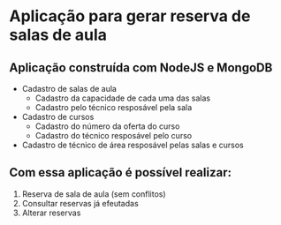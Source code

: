 # Aplicação para gerar reserva de salas de aula

## Aplicação construída com NodeJS e MongoDB
- Cadastro de salas de aula
  - Cadastro da capacidade de cada uma das salas
  - Cadastro pelo técnico resposável pela sala
- Cadastro de cursos 
  - Cadastro do número da oferta do curso
  - Cadastro do técnico resposável pelo curso
- Cadastro de técnico de área resposável pelas salas e cursos

## Com essa aplicação é possível realizar:
1. Reserva de sala de aula (sem conflitos)
1. Consultar reservas já efeutadas
1. Alterar reservas

## 


